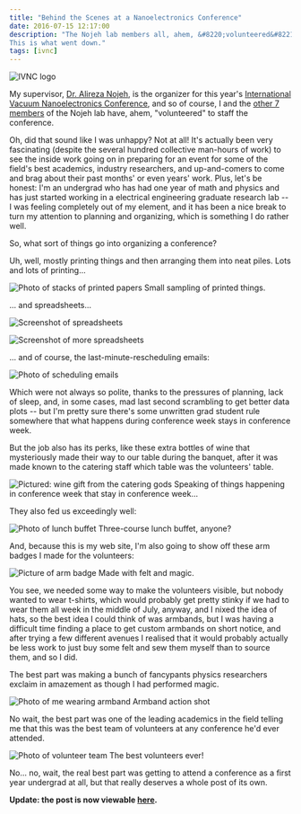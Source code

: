 ```yaml
---
title: "Behind the Scenes at a Nanoelectronics Conference"
date: 2016-07-15 12:17:00
description: "The Nojeh lab members all, ahem, &#8220;volunteered&#8221; to staff our supervisor's conference.
This is what went down."
tags: [ivnc]
---
```


![IVNC logo](/assets/images/2016/ivnc-logo-5.png)

My supervisor, [Dr. Alireza Nojeh](https://www.ece.ubc.ca/faculty/alireza-nojeh), is the organizer for this year's
[International Vacuum Nanoelectronics Conference](http://www.vacuumnanoelectronics.org/), and so of
course, I and the [other 7 members](http://nanostructure.ece.ubc.ca/people/) of the Nojeh lab have, ahem, "volunteered" to staff
the conference.

Oh, did that sound like I was unhappy? Not at all! It's actually been very fascinating (despite the several hundred collective
man-hours of work) to see the inside work going on in preparing for an event for some of the field's best academics, industry
researchers, and up-and-comers to come and brag about their past months' or even years' work. Plus, let's be honest: I'm an
undergrad who has had one year of math and physics and has just started working in a electrical engineering graduate research
lab -- I was feeling completely out of my element, and it has been a nice break to turn my attention to planning and organizing,
which is something I do rather well.

So, what sort of things go into organizing a conference?

Uh, well, mostly printing things and then arranging them into neat piles. Lots and lots of printing...

![Photo of stacks of printed papers](/assets/images/2016/ivnc-conference-papers.jpg)
<span class="caption">Small sampling of printed things.</span>

... and spreadsheets...

![Screenshot of spreadsheets](/assets/images/2016/ivnc-spreadsheet1.jpg)

![Screenshot of more spreadsheets](/assets/images/2016/ivnc-spreadsheet2.jpg)

... and of course, the last-minute-rescheduling emails:

![Photo of scheduling emails](/assets/images/2016/ivnc-emails.jpg)

Which were not always so polite, thanks to the pressures of planning, lack of sleep, and, in some cases, mad last second scrambling
to get better data plots -- but I'm pretty sure there's some unwritten grad student rule somewhere that what happens during
conference week stays in conference week.

But the job also has its perks, like these extra bottles of wine that mysteriously made their way to our table during the banquet,
after it was made known to the catering staff which table was the volunteers' table.

![Pictured: wine gift from the catering gods](/assets/images/2016/ivnc-extra-wine.jpg)
<span class="caption">Speaking of things happening in conference week that stay in conference week...</span>

They also fed us exceedingly well:

![Photo of lunch buffet](/assets/images/2016/ivnc-conference-lunch.jpg)
<span class="caption">Three-course lunch buffet, anyone?</span>

And, because this is my web site, I'm also going to show off these arm badges I made for the volunteers:

![Picture of arm badge](/assets/images/2016/ivnc-arm-badge.jpg)
<span class="caption">Made with felt and magic.</span>

You see, we needed some way to make the volunteers visible, but nobody wanted to wear t-shirts, which would probably get pretty
stinky if we had to wear them all week in the middle of July, anyway, and I nixed the idea of hats, so the best idea I could think
of was armbands, but I was having a difficult time finding a place to get custom armbands on short notice, and after trying a few
different avenues I realised that it would probably actually be less work to just buy some felt and sew them myself than to source
them, and so I did.

The best part was making a bunch of fancypants physics researchers exclaim in amazement as though I had performed magic.

![Photo of me wearing armband](/assets/images/2016/ivnc-tree-imp.jpg)
<span class="caption">Armband action shot</span>

No wait, the best part was one of the leading academics in the field telling me that this was the best team of volunteers at any
conference he'd ever attended.

![Photo of volunteer team](/assets/images/2016/ivnc-volunteers.jpg)
<span class="caption">The best volunteers ever!</span>

No... no, wait, the real best part was getting to attend a conference as a first year undergrad at all, but that really deserves
a whole post of its own.

**Update: the post is now viewable [here](/posts/ivnc-2016).**